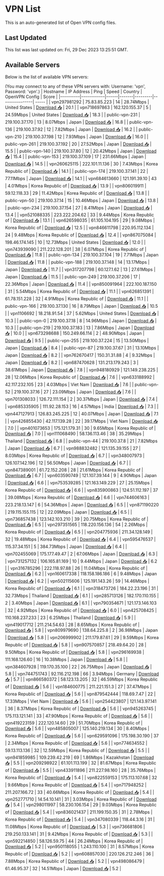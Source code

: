 # VPN List

This is an auto-generated list of Open VPN config files.

## Last Updated

This list was last updated on: Fri, 29 Dec 2023 13:25:51 GMT.

## Available Servers

Below is the list of available VPN servers:

(You may connect to any of these VPN servers with: Username: 'vpn', Password: 'vpn'.)
| Hostname | IP Address | Ping | Speed | Country | OpenVPN Config | Score |
|----------|------------|------|-------|---------|----------------| ----- |
| vpn297981292 | 75.83.85.223 | 14 | 28.74Mbps | United States | [Download 📥](./configs/server_0_US.ovpn) | 20.1 |
| vpn718697863 | 162.120.155.37 | 5 | 24.59Mbps | United States | [Download 📥](./configs/server_1_US.ovpn) | 18.3 |
| public-vpn-231 | 219.100.37.170 | 13 | 8.07Mbps | Japan | [Download 📥](./configs/server_2_JP.ovpn) | 16.8 |
| public-vpn-136 | 219.100.37.92 | 12 | 7.82Mbps | Japan | [Download 📥](./configs/server_3_JP.ovpn) | 16.2 |
| public-vpn-210 | 219.100.37.198 | 12 | 7.93Mbps | Japan | [Download 📥](./configs/server_4_JP.ovpn) | 16.0 |
| public-vpn-261 | 219.100.37.192 | 20 | 27.52Mbps | Japan | [Download 📥](./configs/server_5_JP.ovpn) | 15.5 |
| public-vpn-140 | 219.100.37.80 | 12 | 20.42Mbps | Japan | [Download 📥](./configs/server_6_JP.ovpn) | 15.4 |
| public-vpn-153 | 219.100.37.109 | 17 | 231.66Mbps | Japan | [Download 📥](./configs/server_7_JP.ovpn) | 14.5 |
| vpn260625115 | 222.101.11.136 | 30 | 7.43Mbps | Korea Republic of | [Download 📥](./configs/server_8_KR.ovpn) | 14.1 |
| public-vpn-174 | 219.100.37.141 | 22 | 77.11Mbps | Japan | [Download 📥](./configs/server_9_JP.ovpn) | 14.1 |
| vpn684613660 | 121.191.39.10 | 43 | 4.01Mbps | Korea Republic of | [Download 📥](./configs/server_10_KR.ovpn) | 13.9 |
| vpn806019911 | 59.12.118.33 | 29 | 11.42Mbps | Korea Republic of | [Download 📥](./configs/server_11_KR.ovpn) | 13.8 |
| public-vpn-50 | 219.100.37.14 | 15 | 10.46Mbps | Japan | [Download 📥](./configs/server_12_JP.ovpn) | 13.8 |
| public-vpn-234 | 219.100.37.154 | 27 | 8.41Mbps | Japan | [Download 📥](./configs/server_13_JP.ovpn) | 13.4 |
| vpn521088335 | 223.222.204.62 | 33 | 9.44Mbps | Korea Republic of | [Download 📥](./configs/server_14_KR.ovpn) | 13.1 |
| vpn626598035 | 61.105.104.195 | 29 | 9.08Mbps | Korea Republic of | [Download 📥](./configs/server_15_KR.ovpn) | 12.5 |
| vpn846611798 | 220.95.112.134 | 24 | 9.48Mbps | Korea Republic of | [Download 📥](./configs/server_16_KR.ovpn) | 12.4 |
| vpn867075084 | 198.46.174.145 | 10 | 12.73Mbps | United States | [Download 📥](./configs/server_17_US.ovpn) | 12.0 |
| vpn743939090 | 211.222.128.201 | 38 | 6.07Mbps | Korea Republic of | [Download 📥](./configs/server_18_KR.ovpn) | 11.8 |
| public-vpn-134 | 219.100.37.104 | 19 | 7.71Mbps | Japan | [Download 📥](./configs/server_19_JP.ovpn) | 11.8 |
| public-vpn-188 | 219.100.37.148 | 14 | 13.17Mbps | Japan | [Download 📥](./configs/server_20_JP.ovpn) | 11.7 |
| vpn317207798 | 60.127.1.62 | 13 | 27.61Mbps | Japan | [Download 📥](./configs/server_21_JP.ovpn) | 11.5 |
| public-vpn-249 | 219.100.37.206 | 17 | 22.36Mbps | Japan | [Download 📥](./configs/server_22_JP.ovpn) | 11.4 |
| vpn850091964 | 222.100.187.150 | 31 | 5.54Mbps | Korea Republic of | [Download 📥](./configs/server_23_KR.ovpn) | 11.1 |
| vpn626851391 | 61.78.151.228 | 32 | 4.91Mbps | Korea Republic of | [Download 📥](./configs/server_24_KR.ovpn) | 11.1 |
| public-vpn-166 | 219.100.37.130 | 16 | 8.79Mbps | Japan | [Download 📥](./configs/server_25_JP.ovpn) | 10.5 |
| vpn1106692 | 18.218.91.54 | 37 | 5.62Mbps | United States | [Download 📥](./configs/server_26_US.ovpn) | 10.3 |
| public-vpn-0 | 219.100.37.18 | 8 | 14.96Mbps | Japan | [Download 📥](./configs/server_27_JP.ovpn) | 10.3 |
| public-vpn-219 | 219.100.37.183 | 13 | 7.86Mbps | Japan | [Download 📥](./configs/server_28_JP.ovpn) | 10.0 |
| vpn673298688 | 150.249.66.114 | 2 | 48.90Mbps | Japan | [Download 📥](./configs/server_29_JP.ovpn) | 9.5 |
| public-vpn-255 | 219.100.37.224 | 15 | 13.50Mbps | Japan | [Download 📥](./configs/server_30_JP.ovpn) | 8.4 |
| public-vpn-87 | 219.100.37.67 | 31 | 13.10Mbps | Japan | [Download 📥](./configs/server_31_JP.ovpn) | 8.2 |
| vpn762670417 | 150.31.31.88 | 4 | 9.32Mbps | Japan | [Download 📥](./configs/server_32_JP.ovpn) | 8.2 |
| vpn687470628 | 131.213.179.243 | 3 | 38.61Mbps | Japan | [Download 📥](./configs/server_33_JP.ovpn) | 7.8 |
| vpn948180929 | 121.149.238.225 | 28 | 12.06Mbps | Korea Republic of | [Download 📥](./configs/server_34_KR.ovpn) | 7.6 |
| vpn633188992 | 42.117.232.105 | 23 | 4.03Mbps | Viet Nam | [Download 📥](./configs/server_35_VN.ovpn) | 7.6 |
| public-vpn-52 | 219.100.37.16 | 27 | 23.09Mbps | Japan | [Download 📥](./configs/server_36_JP.ovpn) | 7.6 |
| vpn701308033 | 126.72.111.154 | 2 | 30.37Mbps | Japan | [Download 📥](./configs/server_37_JP.ovpn) | 7.4 |
| vpn685335905 | 111.92.28.153 | 16 | 4.57Mbps | India | [Download 📥](./configs/server_38_IN.ovpn) | 7.3 |
| vpn447127913 | 126.83.245.225 | 12 | 40.07Mbps | Japan | [Download 📥](./configs/server_39_JP.ovpn) | 7.1 |
| vpn426855430 | 42.117.139.28 | 22 | 39.17Mbps | Viet Nam | [Download 📥](./configs/server_40_VN.ovpn) | 7.0 |
| vpn401073653 | 175.121.179.31 | 30 | 9.65Mbps | Korea Republic of | [Download 📥](./configs/server_41_KR.ovpn) | 7.0 |
| vpn111068490 | 58.136.113.46 | 38 | 35.29Mbps | Thailand | [Download 📥](./configs/server_42_TH.ovpn) | 6.8 |
| public-vpn-44 | 219.100.37.8 | 21 | 7.82Mbps | Japan | [Download 📥](./configs/server_43_JP.ovpn) | 6.7 |
| vpn988832482 | 121.135.39.155 | 27 | 8.03Mbps | Korea Republic of | [Download 📥](./configs/server_44_KR.ovpn) | 6.7 |
| vpn348007973 | 126.107.142.196 | 12 | 56.50Mbps | Japan | [Download 📥](./configs/server_45_JP.ovpn) | 6.7 |
| vpn847389001 | 61.72.152.208 | 28 | 21.61Mbps | Korea Republic of | [Download 📥](./configs/server_46_KR.ovpn) | 6.7 |
| vpn603590749 | 121.107.39.144 | 9 | 4.90Mbps | Japan | [Download 📥](./configs/server_47_JP.ovpn) | 6.6 |
| vpn753539285 | 121.163.149.229 | 27 | 25.15Mbps | Korea Republic of | [Download 📥](./configs/server_48_KR.ovpn) | 6.6 |
| vpn835900863 | 124.51.112.197 | 37 | 39.08Mbps | Korea Republic of | [Download 📥](./configs/server_49_KR.ovpn) | 6.6 |
| vpn744606163 | 223.218.13.147 | 6 | 54.36Mbps | Japan | [Download 📥](./configs/server_50_JP.ovpn) | 6.5 |
| vpn871190220 | 219.115.155.115 | 12 | 22.09Mbps | Japan | [Download 📥](./configs/server_51_JP.ovpn) | 6.5 |
| vpn736857438 | 123.142.103.210 | 39 | 20.75Mbps | Korea Republic of | [Download 📥](./configs/server_52_KR.ovpn) | 6.5 |
| vpn297351565 | 118.220.156.136 | 54 | 2.26Mbps | Korea Republic of | [Download 📥](./configs/server_53_KR.ovpn) | 6.5 |
| vpn204775936 | 211.34.128.149 | 32 | 19.48Mbps | Korea Republic of | [Download 📥](./configs/server_54_KR.ovpn) | 6.4 |
| vpn595476537 | 115.37.34.151 | 5 | 384.73Mbps | Japan | [Download 📥](./configs/server_55_JP.ovpn) | 6.4 |
| vpn702455069 | 175.177.49.47 | 2 | 67.06Mbps | Japan | [Download 📥](./configs/server_56_JP.ovpn) | 6.3 |
| vpn731257132 | 106.165.81.169 | 10 | 9.44Mbps | Japan | [Download 📥](./configs/server_57_JP.ovpn) | 6.2 |
| vpn316785296 | 222.118.97.88 | 26 | 11.04Mbps | Korea Republic of | [Download 📥](./configs/server_58_KR.ovpn) | 6.2 |
| vpn160617338 | 118.158.186.186 | 6 | 9.48Mbps | Japan | [Download 📥](./configs/server_59_JP.ovpn) | 6.2 |
| vpn502115606 | 125.191.143.26 | 59 | 14.46Mbps | Korea Republic of | [Download 📥](./configs/server_60_KR.ovpn) | 6.1 |
| vpn318473726 | 184.22.23.196 | 31 | 32.73Mbps | Thailand | [Download 📥](./configs/server_61_TH.ovpn) | 6.1 |
| vpn285713126 | 182.170.110.155 | 2 | 3.40Mbps | Japan | [Download 📥](./configs/server_62_JP.ovpn) | 6.1 |
| vpn790354671 | 121.173.146.103 | 32 | 4.92Mbps | Korea Republic of | [Download 📥](./configs/server_63_KR.ovpn) | 6.0 |
| vpn425708425 | 110.168.237.233 | 23 | 6.25Mbps | Thailand | [Download 📥](./configs/server_64_TH.ovpn) | 5.9 |
| vpn419017712 | 211.214.54.63 | 28 | 8.65Mbps | Korea Republic of | [Download 📥](./configs/server_65_KR.ovpn) | 5.8 |
| vpn809979690 | 138.64.225.8 | 2 | 36.98Mbps | Japan | [Download 📥](./configs/server_66_JP.ovpn) | 5.8 |
| vpn206999902 | 211.179.87.61 | 29 | 9.59Mbps | Korea Republic of | [Download 📥](./configs/server_67_KR.ovpn) | 5.8 |
| vpn907570857 | 218.49.64.20 | 28 | 9.50Mbps | Korea Republic of | [Download 📥](./configs/server_68_KR.ovpn) | 5.8 |
| vpn296169938 | 111.168.126.60 | 16 | 10.38Mbps | Japan | [Download 📥](./configs/server_69_JP.ovpn) | 5.8 |
| vpn384607928 | 119.170.35.100 | 22 | 26.75Mbps | Japan | [Download 📥](./configs/server_70_JP.ovpn) | 5.8 |
| vpn744751743 | 92.116.212.198 | 66 | 3.94Mbps | Germany | [Download 📥](./configs/server_71_DE.ovpn) | 5.7 |
| vpn866580372 | 58.123.13.205 | 32 | 46.59Mbps | Korea Republic of | [Download 📥](./configs/server_72_KR.ovpn) | 5.6 |
| vpn184600775 | 211.221.151.3 | 27 | 37.47Mbps | Korea Republic of | [Download 📥](./configs/server_73_KR.ovpn) | 5.6 |
| vpn879542444 | 118.69.7.47 | 22 | 17.33Mbps | Viet Nam | [Download 📥](./configs/server_74_VN.ovpn) | 5.6 |
| vpn254423807 | 121.143.97.141 | 36 | 8.37Mbps | Korea Republic of | [Download 📥](./configs/server_75_KR.ovpn) | 5.6 |
| vpn945263745 | 175.113.121.141 | 33 | 47.90Mbps | Korea Republic of | [Download 📥](./configs/server_76_KR.ovpn) | 5.6 |
| vpn419223159 | 222.120.14.60 | 29 | 51.70Mbps | Korea Republic of | [Download 📥](./configs/server_77_KR.ovpn) | 5.6 |
| vpn485805007 | 125.140.219.134 | 30 | 8.40Mbps | Korea Republic of | [Download 📥](./configs/server_78_KR.ovpn) | 5.6 |
| vpn629591096 | 175.198.30.190 | 37 | 2.34Mbps | Korea Republic of | [Download 📥](./configs/server_79_KR.ovpn) | 5.6 |
| vpn774634552 | 59.13.113.136 | 32 | 12.59Mbps | Korea Republic of | [Download 📥](./configs/server_80_KR.ovpn) | 5.5 |
| vpn941859985 | 109.239.42.219 | 69 | 1.86Mbps | Kazakhstan | [Download 📥](./configs/server_81_KZ.ovpn) | 5.5 |
| vpn209298922 | 61.101.113.199 | 32 | 81.67Mbps | Korea Republic of | [Download 📥](./configs/server_82_KR.ovpn) | 5.5 |
| vpn433911896 | 211.227.98.160 | 28 | 35.76Mbps | Korea Republic of | [Download 📥](./configs/server_83_KR.ovpn) | 5.4 |
| vpn822559153 | 175.113.107.68 | 32 | 9.66Mbps | Korea Republic of | [Download 📥](./configs/server_84_KR.ovpn) | 5.4 |
| vpn717948252 | 211.207.166.72 | 33 | 40.66Mbps | Korea Republic of | [Download 📥](./configs/server_85_KR.ovpn) | 5.4 |
| vpn252771710 | 14.54.10.141 | 31 | 3.03Mbps | Korea Republic of | [Download 📥](./configs/server_86_KR.ovpn) | 5.4 |
| vpn298011997 | 58.230.106.154 | 29 | 9.03Mbps | Korea Republic of | [Download 📥](./configs/server_87_KR.ovpn) | 5.4 |
| vpn836021437 | 211.199.150.35 | 31 | 2.78Mbps | Korea Republic of | [Download 📥](./configs/server_88_KR.ovpn) | 5.4 |
| vpn347080339 | 118.44.3.16 | 31 | 11.08Mbps | Korea Republic of | [Download 📥](./configs/server_89_KR.ovpn) | 5.3 |
| vpn736681806 | 219.250.133.141 | 31 | 9.42Mbps | Korea Republic of | [Download 📥](./configs/server_90_KR.ovpn) | 5.3 |
| vpn592214850 | 58.126.59.75 | 44 | 26.24Mbps | Korea Republic of | [Download 📥](./configs/server_91_KR.ovpn) | 5.2 |
| vpn950118055 | 1.243.110.100 | 31 | 8.57Mbps | Korea Republic of | [Download 📥](./configs/server_92_KR.ovpn) | 5.2 |
| vpn608857030 | 220.126.212.246 | 36 | 7.88Mbps | Korea Republic of | [Download 📥](./configs/server_93_KR.ovpn) | 5.2 |
| vpn498086479 | 61.46.95.37 | 32 | 14.51Mbps | Japan | [Download 📥](./configs/server_94_JP.ovpn) | 5.2 |
